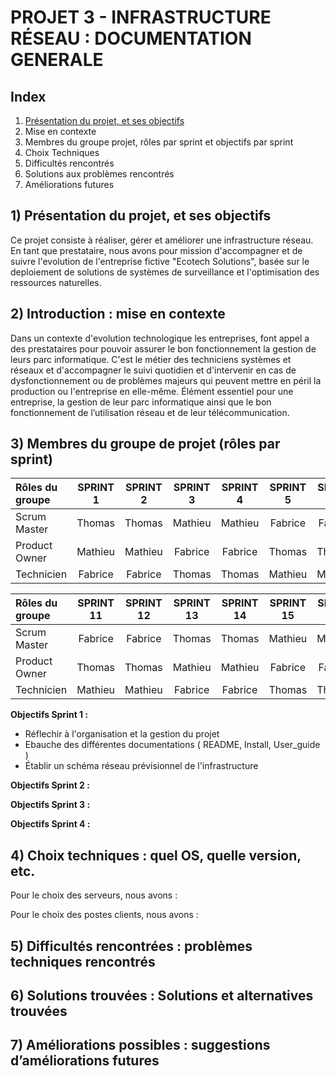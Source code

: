 
# PROJET 3 - INFRASTRUCTURE RÉSEAU : DOCUMENTATION GENERALE

## Index

1) [Présentation du projet, et ses objectifs](https://github.com/WildCodeSchool/TSSR-ANGOU-P3-G3/tree/main?tab=readme-ov-file#1-pr%C3%A9sentation-du-projet-et-ses-objectifs)
2) Mise en contexte
3) Membres du groupe projet, rôles par sprint et objectifs par sprint
4) Choix Techniques
5) Difficultés rencontrés
6) Solutions aux problèmes rencontrés
7) Améliorations futures



## 1) Présentation du projet, et ses objectifs

Ce projet consiste à réaliser, gérer et améliorer une infrastructure réseau. En tant que prestataire, nous avons pour mission d'accompagner et de suivre l'evolution de l'entreprise fictive "Ecotech Solutions", basée sur le deploiement de solutions de systèmes de surveillance et l'optimisation des ressources naturelles. 


## 2) Introduction : mise en contexte

Dans un contexte d'evolution technologique les entreprises, font appel a des prestataires pour pouvoir assurer le bon fonctionnement la gestion de leurs parc informatique. C'est le métier des techniciens systèmes et réseaux et d'accompagner le suivi quotidien et d'intervenir en cas de dysfonctionnement ou de problèmes majeurs qui peuvent mettre en péril la production ou l'entreprise en elle-même. Élément essentiel pour une entreprise, la gestion de leur parc informatique ainsi que le bon fonctionnement de l’utilisation réseau et de leur télécommunication.


## 3) Membres du groupe de projet (rôles par sprint)

| Rôles du groupe | SPRINT 1 | SPRINT 2 | SPRINT 3 | SPRINT 4 | SPRINT 5 | SPRINT 6 | SPRINT 7 | SPRINT 8 | SPRINT 9 | SPRINT 10 | 
|:--------| :------: | :-----------: | :-----------: | :--------: | :--------: | :--------: | :--------: | :--------: | :--------: | :--------: |
| Scrum Master  | Thomas | Thomas | Mathieu | Mathieu | Fabrice | Fabrice | Thomas | Thomas | Mathieu | Mathieu |
| Product Owner | Mathieu | Mathieu | Fabrice | Fabrice | Thomas | Thomas | Mathieu | Mathieu | Fabrice | Fabrice |
| Technicien    | Fabrice | Fabrice | Thomas | Thomas  | Mathieu | Mathieu | Fabrice | Fabrice | Thomas | Thomas  | 

| Rôles du groupe | SPRINT 11 | SPRINT 12 | SPRINT 13 | SPRINT 14 | SPRINT 15 | SPRINT 16 | SPRINT 17 | SPRINT 18 | SPRINT 19 | SPRINT 20 |
|:--------| :------: | :-----------: | :-----------: | :--------: | :--------: | :--------: | :--------: | :--------: | :--------: | :--------: |
| Scrum Master  | Fabrice | Fabrice | Thomas | Thomas  | Mathieu | Mathieu | Fabrice | Fabrice | Thomas | Thomas  |
| Product Owner | Thomas | Thomas | Mathieu | Mathieu | Fabrice | Fabrice | Thomas | Thomas | Mathieu | Mathieu |
| Technicien    | Mathieu | Mathieu | Fabrice | Fabrice | Thomas | Thomas | Mathieu | Mathieu | Fabrice | Fabrice |


**Objectifs Sprint 1 :** 

 - Réflechir à l'organisation et la gestion du projet
 - Ebauche des différentes documentations ( README, Install, User_guide )
 - Établir un schéma réseau prévisionnel de l'infrastructure

**Objectifs Sprint 2 :**


**Objectifs Sprint 3 :**


**Objectifs Sprint 4 :**




## 4) Choix techniques : quel OS, quelle version, etc.

Pour le choix des serveurs, nous avons :

Pour le choix des postes clients, nous avons :


## 5) Difficultés rencontrées : problèmes techniques rencontrés



## 6) Solutions trouvées : Solutions et alternatives trouvées






## 7) Améliorations possibles : suggestions d’améliorations futures

